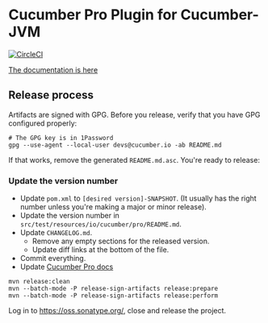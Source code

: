 # Cucumber Pro Plugin for Cucumber-JVM

[![CircleCI](https://circleci.com/gh/cucumber-ltd/cucumber-pro-plugin-jvm.svg?style=svg)](https://circleci.com/gh/cucumber-ltd/cucumber-pro-plugin-jvm)

[The documentation is here](https://app.cucumber.pro/projects/cucumber-pro-plugin-jvm)

## Release process

Artifacts are signed with GPG. Before you release, verify that you have
GPG configured properly:

    # The GPG key is in 1Password
    gpg --use-agent --local-user devs@cucumber.io -ab README.md

If that works, remove the generated `README.md.asc`. You're ready to release:

### Update the version number

* Update `pom.xml` to `[desired version]-SNAPSHOT`. (It usually has the right number unless you're making a major or minor release).
* Update the version number in `src/test/resources/io/cucumber/pro/README.md`.
* Update `CHANGELOG.md`.
  * Remove any empty sections for the released version. 
  * Update diff links at the bottom of the file.
* Commit everything.
* Update [Cucumber Pro docs](https://github.com/cucumber-ltd/cucumber-pro/blob/master/lib/cucumber-pro/web/components/test_results/installation_instructions_for_java.jsx)

```
mvn release:clean
mvn --batch-mode -P release-sign-artifacts release:prepare
mvn --batch-mode -P release-sign-artifacts release:perform
```

Log in to https://oss.sonatype.org/, close and release the project.
